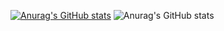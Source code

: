 [![Anurag's GitHub stats](https://github-readme-stats.vercel.app/api?username=cvenkman)](https://github.com/anuraghazra/github-readme-stats)
![Anurag's GitHub stats](https://github-readme-stats.vercel.app/api?username=cvenkman&count_private=true)
